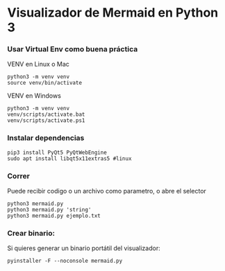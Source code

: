 # Visualizador de Mermaid en Python 3

### Usar Virtual Env como buena práctica
VENV en Linux o Mac
```
python3 -m venv venv
source venv/bin/activate
```

VENV en Windows
```
python3 -m venv venv
venv/scripts/activate.bat
venv/scripts/activate.ps1
```

### Instalar dependencias
```
pip3 install PyQt5 PyQtWebEngine
sudo apt install libqt5x11extras5 #linux
```

### Correr
Puede recibir codigo o un archivo como parametro, o abre el selector
```
python3 mermaid.py
python3 mermaid.py 'string'
python3 mermaid.py ejemplo.txt
```

### Crear binario:
Si quieres generar un binario portátil del visualizador:

```
pyinstaller -F --noconsole mermaid.py
```
